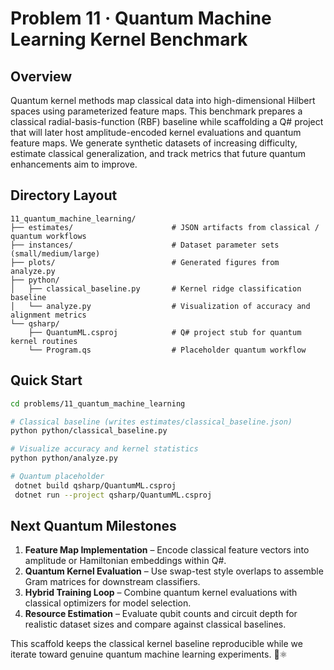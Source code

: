 # Problem 11 · Quantum Machine Learning Kernel Benchmark

## Overview

Quantum kernel methods map classical data into high-dimensional Hilbert spaces using parameterized feature maps. This benchmark prepares a classical radial-basis-function (RBF) baseline while scaffolding a Q# project that will later host amplitude-encoded kernel evaluations and quantum feature maps. We generate synthetic datasets of increasing difficulty, estimate classical generalization, and track metrics that future quantum enhancements aim to improve.

## Directory Layout

```text
11_quantum_machine_learning/
├── estimates/                      # JSON artifacts from classical / quantum workflows
├── instances/                      # Dataset parameter sets (small/medium/large)
├── plots/                          # Generated figures from analyze.py
├── python/
│   ├── classical_baseline.py       # Kernel ridge classification baseline
│   └── analyze.py                  # Visualization of accuracy and alignment metrics
└── qsharp/
    ├── QuantumML.csproj            # Q# project stub for quantum kernel routines
    └── Program.qs                  # Placeholder quantum workflow
```

## Quick Start

```bash
cd problems/11_quantum_machine_learning

# Classical baseline (writes estimates/classical_baseline.json)
python python/classical_baseline.py

# Visualize accuracy and kernel statistics
python python/analyze.py

# Quantum placeholder
 dotnet build qsharp/QuantumML.csproj
 dotnet run --project qsharp/QuantumML.csproj
```

## Next Quantum Milestones

1. **Feature Map Implementation** – Encode classical feature vectors into amplitude or Hamiltonian embeddings within Q#.
2. **Quantum Kernel Evaluation** – Use swap-test style overlaps to assemble Gram matrices for downstream classifiers.
3. **Hybrid Training Loop** – Combine quantum kernel evaluations with classical optimizers for model selection.
4. **Resource Estimation** – Evaluate qubit counts and circuit depth for realistic dataset sizes and compare against classical baselines.

This scaffold keeps the classical kernel baseline reproducible while we iterate toward genuine quantum machine learning experiments. 🤖⚛️
